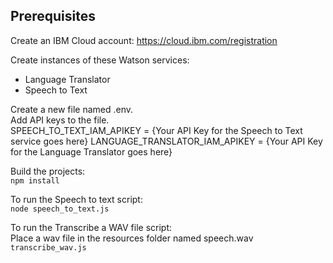 ## Prerequisites
Create an IBM Cloud account: https://cloud.ibm.com/registration  

Create instances of these Watson services:  
- Language Translator  
- Speech to Text  

Create a new file named .env.  
Add API keys to the file.   
SPEECH_TO_TEXT_IAM_APIKEY = {Your API Key for the Speech to Text service goes here}
LANGUAGE_TRANSLATOR_IAM_APIKEY = {Your API Key for the Language Translator goes here}

Build the projects:  
`npm install`

To run the Speech to text script:  
`node speech_to_text.js`  

To run the Transcribe a WAV file script:  
Place a wav file in the resources folder named speech.wav  
`transcribe_wav.js`
